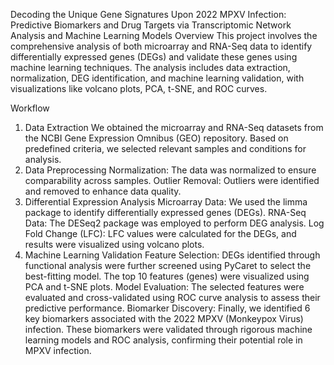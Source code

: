 Decoding the Unique Gene Signatures Upon 2022 MPXV Infection: Predictive Biomarkers and Drug Targets via Transcriptomic Network Analysis and Machine Learning Models
Overview
This project involves the comprehensive analysis of both microarray and RNA-Seq data to identify differentially expressed genes (DEGs) and validate these genes using machine learning techniques. The analysis includes data extraction, normalization, DEG identification, and machine learning validation, with visualizations like volcano plots, PCA, t-SNE, and ROC curves.

Workflow
1. Data Extraction
We obtained the microarray and RNA-Seq datasets from the NCBI Gene Expression Omnibus (GEO) repository.
Based on predefined criteria, we selected relevant samples and conditions for analysis.
2. Data Preprocessing
Normalization: The data was normalized to ensure comparability across samples.
Outlier Removal: Outliers were identified and removed to enhance data quality.
3. Differential Expression Analysis
Microarray Data:
We used the limma package to identify differentially expressed genes (DEGs).
RNA-Seq Data:
The DESeq2 package was employed to perform DEG analysis.
Log Fold Change (LFC):
LFC values were calculated for the DEGs, and results were visualized using volcano plots.
4. Machine Learning Validation
Feature Selection:
DEGs identified through functional analysis were further screened using PyCaret to select the best-fitting model.
The top 10 features (genes) were visualized using PCA and t-SNE plots.
Model Evaluation:
The selected features were evaluated and cross-validated using ROC curve analysis to assess their predictive performance.
Biomarker Discovery:
Finally, we identified 6 key biomarkers associated with the 2022 MPXV (Monkeypox Virus) infection. These biomarkers were validated through rigorous machine learning models and ROC analysis, confirming their potential role in MPXV infection.
